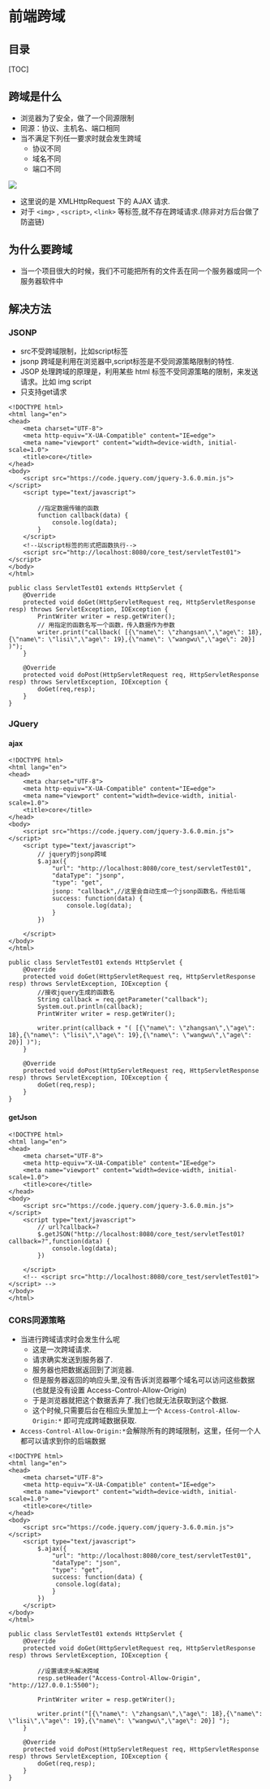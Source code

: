 # 前端跨域

## 目录

[TOC]

## 跨域是什么

* 浏览器为了安全，做了一个同源限制
* 同源：协议、主机名、端口相同
* 当不满足下列任一要求时就会发生跨域
    * 协议不同
    * 域名不同
    * 端口不同

![](img/20220130183438.png)

*  这里说的是 XMLHttpRequest 下的 AJAX 请求.
* 对于 `<img>` , `<script>`, `<link>` 等标签,就不存在跨域请求.(除非对方后台做了防盗链)

## 为什么要跨域

* 当一个项目很大的时候，我们不可能把所有的文件丢在同一个服务器或同一个服务器软件中

## 解决方法

### JSONP

* src不受跨域限制，比如script标签
* jsonp 跨域是利用在浏览器中,script标签是不受同源策略限制的特性.
* JSOP 处理跨域的原理是，利用某些 html 标签不受同源策略的限制，来发送请求。比如 img script
* 只支持get请求

```
<!DOCTYPE html>
<html lang="en">
<head>
    <meta charset="UTF-8">
    <meta http-equiv="X-UA-Compatible" content="IE=edge">
    <meta name="viewport" content="width=device-width, initial-scale=1.0">
    <title>core</title>
</head>
<body>
    <script src="https://code.jquery.com/jquery-3.6.0.min.js"></script>
    <script type="text/javascript">
    
        //指定数据传输的函数
        function callback(data) {
            console.log(data);
        }
    </script>
    <!--以script标签的形式把函数执行-->
    <script src="http://localhost:8080/core_test/servletTest01"></script> 
</body>
</html>
```

```
public class ServletTest01 extends HttpServlet {
    @Override
    protected void doGet(HttpServletRequest req, HttpServletResponse resp) throws ServletException, IOException {
        PrintWriter writer = resp.getWriter();
        // 用指定的函数名写一个函数，传入数据作为参数
        writer.print("callback( [{\"name\": \"zhangsan\",\"age\": 18},{\"name\": \"lisi\",\"age\": 19},{\"name\": \"wangwu\",\"age\": 20}] )");
    }

    @Override
    protected void doPost(HttpServletRequest req, HttpServletResponse resp) throws ServletException, IOException {
        doGet(req,resp);
    }
}
```

### JQuery

#### ajax

```
<!DOCTYPE html>
<html lang="en">
<head>
    <meta charset="UTF-8">
    <meta http-equiv="X-UA-Compatible" content="IE=edge">
    <meta name="viewport" content="width=device-width, initial-scale=1.0">
    <title>core</title>
</head>
<body>
    <script src="https://code.jquery.com/jquery-3.6.0.min.js"></script>
    <script type="text/javascript">
        // jquery的jsonp跨域
        $.ajax({
            "url": "http://localhost:8080/core_test/servletTest01",
            "dataType": "jsonp",
            "type": "get",
            jsonp: "callback",//这里会自动生成一个jsonp函数名，传给后端
            success: function(data) {
                console.log(data);
            }
        })
        
    </script>
</body>
</html>
```

```
public class ServletTest01 extends HttpServlet {
    @Override
    protected void doGet(HttpServletRequest req, HttpServletResponse resp) throws ServletException, IOException {
        //接收jquery生成的函数名
        String callback = req.getParameter("callback");
        System.out.println(callback);
        PrintWriter writer = resp.getWriter();

        writer.print(callback + "( [{\"name\": \"zhangsan\",\"age\": 18},{\"name\": \"lisi\",\"age\": 19},{\"name\": \"wangwu\",\"age\": 20}] )");
    }

    @Override
    protected void doPost(HttpServletRequest req, HttpServletResponse resp) throws ServletException, IOException {
        doGet(req,resp);
    }
}
```
#### getJson


```
<!DOCTYPE html>
<html lang="en">
<head>
    <meta charset="UTF-8">
    <meta http-equiv="X-UA-Compatible" content="IE=edge">
    <meta name="viewport" content="width=device-width, initial-scale=1.0">
    <title>core</title>
</head>
<body>
    <script src="https://code.jquery.com/jquery-3.6.0.min.js"></script>
    <script type="text/javascript">
        // url?callback=?
        $.getJSON("http://localhost:8080/core_test/servletTest01?callback=?",function(data) {
            console.log(data);
        })
        
    </script>
    <!-- <script src="http://localhost:8080/core_test/servletTest01"></script> -->
</body>
</html>
```

### CORS同源策略

* 当进行跨域请求时会发生什么呢
    * 这是一次跨域请求.
    * 请求确实发送到服务器了.
    * 服务器也把数据返回到了浏览器.
    * 但是服务器返回的响应头里,没有告诉浏览器哪个域名可以访问这些数据(也就是没有设置 Access-Control-Allow-Origin)
    * 于是浏览器就把这个数据丢弃了.我们也就无法获取到这个数据.
    * 这个时候,只需要后台在相应头里加上一个 `Access-Control-Allow-Origin:*` 即可完成跨域数据获取.
* `Access-Control-Allow-Origin:*`会解除所有的跨域限制，这里，任何一个人都可以请求到你的后端数据

```
<!DOCTYPE html>
<html lang="en">
<head>
    <meta charset="UTF-8">
    <meta http-equiv="X-UA-Compatible" content="IE=edge">
    <meta name="viewport" content="width=device-width, initial-scale=1.0">
    <title>core</title>
</head>
<body>
    <script src="https://code.jquery.com/jquery-3.6.0.min.js"></script>
    <script type="text/javascript">
        $.ajax({
            "url": "http://localhost:8080/core_test/servletTest01",
            "dataType": "json",
            "type": "get",
            success: function(data) {
             console.log(data);
            }
        })
    </script>
</body>
</html>
```


```
public class ServletTest01 extends HttpServlet {
    @Override
    protected void doGet(HttpServletRequest req, HttpServletResponse resp) throws ServletException, IOException {
    
        //设置请求头解决跨域
        resp.setHeader("Access-Control-Allow-Origin", "http://127.0.0.1:5500"); 

        PrintWriter writer = resp.getWriter();

        writer.print("[{\"name\": \"zhangsan\",\"age\": 18},{\"name\": \"lisi\",\"age\": 19},{\"name\": \"wangwu\",\"age\": 20}] ");
    }

    @Override
    protected void doPost(HttpServletRequest req, HttpServletResponse resp) throws ServletException, IOException {
        doGet(req,resp);
    }
}
```


